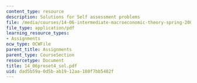 ```yaml
---
content_type: resource
description: Solutions for Self assessment problems
file: /media/courses/14-06-intermediate-macroeconomic-theory-spring-2004/dad5b59a0d5bab1912aa180f7bb5482f_14_06proset4_sol.pdf
file_type: application/pdf
learning_resource_types:
- Assignments
ocw_type: OCWFile
parent_title: Assignments
parent_type: CourseSection
resourcetype: Document
title: 14_06proset4_sol.pdf
uid: dad5b59a-0d5b-ab19-12aa-180f7bb5482f
---
```

